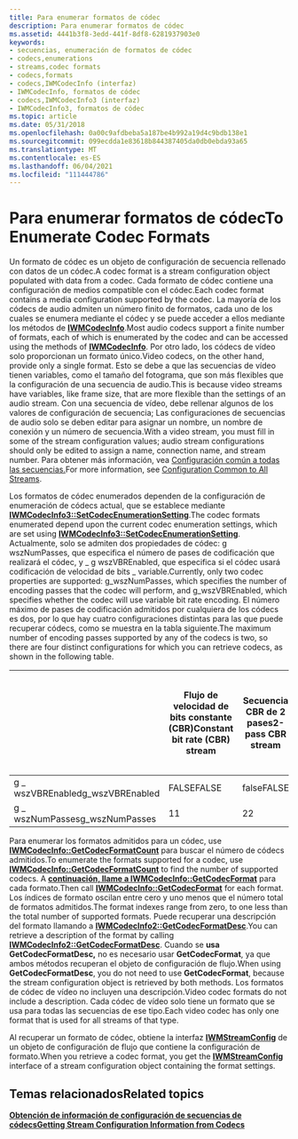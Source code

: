 ```yaml
---
title: Para enumerar formatos de códec
description: Para enumerar formatos de códec
ms.assetid: 4441b3f8-3edd-441f-8df8-6281937903e0
keywords:
- secuencias, enumeración de formatos de códec
- codecs,enumerations
- streams,codec formats
- codecs,formats
- codecs,IWMCodecInfo (interfaz)
- IWMCodecInfo, formatos de códec
- codecs,IWMCodecInfo3 (interfaz)
- IWMCodecInfo3, formatos de códec
ms.topic: article
ms.date: 05/31/2018
ms.openlocfilehash: 0a00c9afdbeba5a187be4b992a19d4c9bdb138e1
ms.sourcegitcommit: 099ecdda1e83618b844387405da0db0ebda93a65
ms.translationtype: MT
ms.contentlocale: es-ES
ms.lasthandoff: 06/04/2021
ms.locfileid: "111444786"
---
```

# <a name="to-enumerate-codec-formats"></a><span data-ttu-id="1f648-111">Para enumerar formatos de códec</span><span class="sxs-lookup"><span data-stu-id="1f648-111">To Enumerate Codec Formats</span></span>

<span data-ttu-id="1f648-112">Un formato de códec es un objeto de configuración de secuencia rellenado con datos de un códec.</span><span class="sxs-lookup"><span data-stu-id="1f648-112">A codec format is a stream configuration object populated with data from a codec.</span></span> <span data-ttu-id="1f648-113">Cada formato de códec contiene una configuración de medios compatible con el códec.</span><span class="sxs-lookup"><span data-stu-id="1f648-113">Each codec format contains a media configuration supported by the codec.</span></span> <span data-ttu-id="1f648-114">La mayoría de los códecs de audio admiten un número finito de formatos, cada uno de los cuales se enumera mediante el códec y se puede acceder a ellos mediante los métodos de [**IWMCodecInfo**](/previous-versions/windows/desktop/api/wmsdkidl/nn-wmsdkidl-iwmcodecinfo).</span><span class="sxs-lookup"><span data-stu-id="1f648-114">Most audio codecs support a finite number of formats, each of which is enumerated by the codec and can be accessed using the methods of [**IWMCodecInfo**](/previous-versions/windows/desktop/api/wmsdkidl/nn-wmsdkidl-iwmcodecinfo).</span></span> <span data-ttu-id="1f648-115">Por otro lado, los códecs de vídeo solo proporcionan un formato único.</span><span class="sxs-lookup"><span data-stu-id="1f648-115">Video codecs, on the other hand, provide only a single format.</span></span> <span data-ttu-id="1f648-116">Esto se debe a que las secuencias de vídeo tienen variables, como el tamaño del fotograma, que son más flexibles que la configuración de una secuencia de audio.</span><span class="sxs-lookup"><span data-stu-id="1f648-116">This is because video streams have variables, like frame size, that are more flexible than the settings of an audio stream.</span></span> <span data-ttu-id="1f648-117">Con una secuencia de vídeo, debe rellenar algunos de los valores de configuración de secuencia; Las configuraciones de secuencias de audio solo se deben editar para asignar un nombre, un nombre de conexión y un número de secuencia.</span><span class="sxs-lookup"><span data-stu-id="1f648-117">With a video stream, you must fill in some of the stream configuration values; audio stream configurations should only be edited to assign a name, connection name, and stream number.</span></span> <span data-ttu-id="1f648-118">Para obtener más información, vea [Configuración común a todas las secuencias.](configuration-common-to-all-streams.md)</span><span class="sxs-lookup"><span data-stu-id="1f648-118">For more information, see [Configuration Common to All Streams](configuration-common-to-all-streams.md).</span></span>

<span data-ttu-id="1f648-119">Los formatos de códec enumerados dependen de la configuración de enumeración de códecs actual, que se establece mediante [**IWMCodecInfo3::SetCodecEnumerationSetting**](/previous-versions/windows/desktop/api/Wmsdkidl/nf-wmsdkidl-iwmcodecinfo3-setcodecenumerationsetting).</span><span class="sxs-lookup"><span data-stu-id="1f648-119">The codec formats enumerated depend upon the current codec enumeration settings, which are set using [**IWMCodecInfo3::SetCodecEnumerationSetting**](/previous-versions/windows/desktop/api/Wmsdkidl/nf-wmsdkidl-iwmcodecinfo3-setcodecenumerationsetting).</span></span> <span data-ttu-id="1f648-120">Actualmente, solo se admiten dos propiedades de códec: g wszNumPasses, que especifica el número de pases de codificación que realizará el códec, y \_ g wszVBREnabled, que especifica si el códec usará codificación de velocidad de bits \_ variable.</span><span class="sxs-lookup"><span data-stu-id="1f648-120">Currently, only two codec properties are supported: g\_wszNumPasses, which specifies the number of encoding passes that the codec will perform, and g\_wszVBREnabled, which specifies whether the codec will use variable bit rate encoding.</span></span> <span data-ttu-id="1f648-121">El número máximo de pases de codificación admitidos por cualquiera de los códecs es dos, por lo que hay cuatro configuraciones distintas para las que puede recuperar códecs, como se muestra en la tabla siguiente.</span><span class="sxs-lookup"><span data-stu-id="1f648-121">The maximum number of encoding passes supported by any of the codecs is two, so there are four distinct configurations for which you can retrieve codecs, as shown in the following table.</span></span>



|    &nbsp;    | <span data-ttu-id="1f648-122">Flujo de velocidad de bits constante (CBR)</span><span class="sxs-lookup"><span data-stu-id="1f648-122">Constant bit rate (CBR) stream</span></span> | <span data-ttu-id="1f648-123">Secuencia CBR de 2 pases</span><span class="sxs-lookup"><span data-stu-id="1f648-123">2-pass CBR stream</span></span> | <span data-ttu-id="1f648-124">Flujo de velocidad de bits variable basada en calidad (VBR)</span><span class="sxs-lookup"><span data-stu-id="1f648-124">Quality-based variable bit rate (VBR) stream</span></span> | <span data-ttu-id="1f648-125">Secuencia de VBR basada en velocidad de bits (restringida o sin restricciones)</span><span class="sxs-lookup"><span data-stu-id="1f648-125">Bit-rate-based VBR stream (constrained or unconstrained)</span></span> |
|------------------|--------------------------------|-------------------|----------------------------------------------|----------------------------------------------------------|
| <span data-ttu-id="1f648-126">g \_ wszVBREnabled</span><span class="sxs-lookup"><span data-stu-id="1f648-126">g\_wszVBREnabled</span></span> | <span data-ttu-id="1f648-127">FALSE</span><span class="sxs-lookup"><span data-stu-id="1f648-127">FALSE</span></span>                          | <span data-ttu-id="1f648-128">false</span><span class="sxs-lookup"><span data-stu-id="1f648-128">FALSE</span></span>             | <span data-ttu-id="1f648-129">VERDADERO</span><span class="sxs-lookup"><span data-stu-id="1f648-129">TRUE</span></span>                                         | <span data-ttu-id="1f648-130">VERDADERO</span><span class="sxs-lookup"><span data-stu-id="1f648-130">TRUE</span></span>                                                     |
| <span data-ttu-id="1f648-131">g \_ wszNumPasses</span><span class="sxs-lookup"><span data-stu-id="1f648-131">g\_wszNumPasses</span></span>  | <span data-ttu-id="1f648-132">1</span><span class="sxs-lookup"><span data-stu-id="1f648-132">1</span></span>                              | <span data-ttu-id="1f648-133">2</span><span class="sxs-lookup"><span data-stu-id="1f648-133">2</span></span>                 | <span data-ttu-id="1f648-134">1</span><span class="sxs-lookup"><span data-stu-id="1f648-134">1</span></span>                                            | <span data-ttu-id="1f648-135">2</span><span class="sxs-lookup"><span data-stu-id="1f648-135">2</span></span>                                                        |



 

<span data-ttu-id="1f648-136">Para enumerar los formatos admitidos para un códec, use [**IWMCodecInfo::GetCodecFormatCount**](/previous-versions/windows/desktop/api/wmsdkidl/nf-wmsdkidl-iwmcodecinfo-getcodecformatcount) para buscar el número de códecs admitidos.</span><span class="sxs-lookup"><span data-stu-id="1f648-136">To enumerate the formats supported for a codec, use [**IWMCodecInfo::GetCodecFormatCount**](/previous-versions/windows/desktop/api/wmsdkidl/nf-wmsdkidl-iwmcodecinfo-getcodecformatcount) to find the number of supported codecs.</span></span> <span data-ttu-id="1f648-137">A [**continuación, llame a IWMCodecInfo::GetCodecFormat**](/previous-versions/windows/desktop/api/Wmsdkidl/nf-wmsdkidl-iwmcodecinfo-getcodecformat) para cada formato.</span><span class="sxs-lookup"><span data-stu-id="1f648-137">Then call [**IWMCodecInfo::GetCodecFormat**](/previous-versions/windows/desktop/api/Wmsdkidl/nf-wmsdkidl-iwmcodecinfo-getcodecformat) for each format.</span></span> <span data-ttu-id="1f648-138">Los índices de formato oscilan entre cero y uno menos que el número total de formatos admitidos.</span><span class="sxs-lookup"><span data-stu-id="1f648-138">The format indexes range from zero, to one less than the total number of supported formats.</span></span> <span data-ttu-id="1f648-139">Puede recuperar una descripción del formato llamando a [**IWMCodecInfo2::GetCodecFormatDesc**](/previous-versions/windows/desktop/api/Wmsdkidl/nf-wmsdkidl-iwmcodecinfo2-getcodecformatdesc).</span><span class="sxs-lookup"><span data-stu-id="1f648-139">You can retrieve a description of the format by calling [**IWMCodecInfo2::GetCodecFormatDesc**](/previous-versions/windows/desktop/api/Wmsdkidl/nf-wmsdkidl-iwmcodecinfo2-getcodecformatdesc).</span></span> <span data-ttu-id="1f648-140">Cuando se **usa GetCodecFormatDesc,** no es necesario usar **GetCodecFormat**, ya que ambos métodos recuperan el objeto de configuración de flujo.</span><span class="sxs-lookup"><span data-stu-id="1f648-140">When using **GetCodecFormatDesc**, you do not need to use **GetCodecFormat**, because the stream configuration object is retrieved by both methods.</span></span> <span data-ttu-id="1f648-141">Los formatos de códec de vídeo no incluyen una descripción.</span><span class="sxs-lookup"><span data-stu-id="1f648-141">Video codec formats do not include a description.</span></span> <span data-ttu-id="1f648-142">Cada códec de vídeo solo tiene un formato que se usa para todas las secuencias de ese tipo.</span><span class="sxs-lookup"><span data-stu-id="1f648-142">Each video codec has only one format that is used for all streams of that type.</span></span>

<span data-ttu-id="1f648-143">Al recuperar un formato de códec, obtiene la interfaz [**IWMStreamConfig**](/previous-versions/windows/desktop/api/wmsdkidl/nn-wmsdkidl-iwmstreamconfig) de un objeto de configuración de flujo que contiene la configuración de formato.</span><span class="sxs-lookup"><span data-stu-id="1f648-143">When you retrieve a codec format, you get the [**IWMStreamConfig**](/previous-versions/windows/desktop/api/wmsdkidl/nn-wmsdkidl-iwmstreamconfig) interface of a stream configuration object containing the format settings.</span></span>

## <a name="related-topics"></a><span data-ttu-id="1f648-144">Temas relacionados</span><span class="sxs-lookup"><span data-stu-id="1f648-144">Related topics</span></span>

<dl> <dt>

[<span data-ttu-id="1f648-145">**Obtención de información de configuración de secuencias de códecs**</span><span class="sxs-lookup"><span data-stu-id="1f648-145">**Getting Stream Configuration Information from Codecs**</span></span>](getting-stream-configuration-information-from-codecs.md)
</dt> </dl>

 

 




